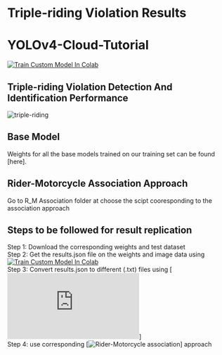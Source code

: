 # Triple-riding Violation Results

# YOLOv4-Cloud-Tutorial
[![Train Custom Model In Colab](https://colab.research.google.com/assets/colab-badge.svg)](https://colab.research.google.com/drive/1_GdoqCJWXsChrOiY8sZMr_zbr_fH-0Fg?usp=sharing)

## Triple-riding Violation Detection And Identification Performance
![triple-riding](https://user-images.githubusercontent.com/56833595/150501198-5d195e28-31b8-46b2-9165-acf0a897b0eb.png)

## Base Model
Weights for all the base models trained on our training set can be found [here].

## Rider-Motorcycle Association Approach
Go to R_M Association folder at choose the scipt cooresponding to the association approach

## Steps to be followed for result replication
Step 1: Download the corresponding weights and test dataset <br>
Step 2: Get the results.json file on the weights and image data using [![Train Custom Model In Colab](https://colab.research.google.com/assets/colab-badge.svg)](https://colab.research.google.com/drive/1_GdoqCJWXsChrOiY8sZMr_zbr_fH-0Fg?usp=sharing)<br>
Step 3: Convert results.json to different (.txt) files using  [![Json_to_txt.py](https://github.com/CVIT-Mobility/tripple-rider-violations/blob/main/missc/json_to_txt.py)]<br>
Step 4: use corresponding [![Rider-Motorcycle association](https://github.com/CVIT-Mobility/tripple-rider-violations/tree/main/results/Triple%20Riding%20Violations/R_M%20Association)] approach <br>

